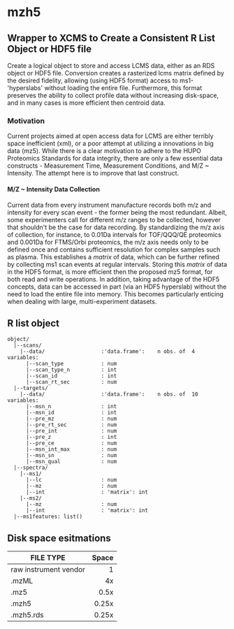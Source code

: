 # mzh5
## Wrapper to XCMS to Create a Consistent R List Object or HDF5 file

Create a logical object to store and access LCMS data, either as an RDS object or HDF5 file. Conversion creates a rasterized lcms matrix defined by the desired fidelity, allowing (using HDF5 format) access to ms1-'hyperslabs' without loading the entire file. Furthermore, this format preserves the ability to collect profile data without increasing disk-space, and in many cases is more efficient then centroid data.

### Motivation

Current projects aimed at open access data for LCMS are either terribly space inefficient (xml), or a poor attempt at utilizing a innovations in big data (mz5). While there is a clear motivation to adhere to the HUPO Proteomics Standards for data integrity, there are only a few essential data constructs - Measurement Time, Measurement Conditions, and M/Z ~ Intensity. The attempt here is to improve that last construct.

#### M/Z ~ Intensity Data Collection

Current data from every instrument manufacture records both m/z and intensity for every scan event - the former being the most redundant. Albeit, some experimenters call for different m/z ranges to be collected, however that shouldn't be the case for data recording. By standardizing the m/z axis of collection, for instance, to 0.01Da intervals for TOF/QQQ/QE proteomics and 0.001Da for FTMS/Orbi proteomics, the m/z axis needs only to be defined once and contains sufficient resolution for complex samples such as plasma. This establishes a _matrix_ of data, which can be further refined by collecting ms1 scan events at regular intervals. Storing this _matrix_ of data in the HDF5 format, is more efficient then the proposed mz5 format, for both read and write operations. In addition, taking advantage of the HDF5 concepts, data can be accessed in part (via an HDF5 hyperslab) without the need to load the entire file into memory. This becomes particularly enticing when dealing with large, multi-experiment datasets.  

## R list object  
```
object/
  |--scans/
    |--data/                  :'data.frame':	n obs. of  4 variables:
      |--scan_type            : num 
      |--scan_type_n          : int
      |--scan_id              : int 
      |--scan_rt_sec          : num 
  |--targets/
    |--data/                  :'data.frame':	n obs. of  10 variables:
      |--msn_n                : int 
      |--msn_id               : int
      |--pre_mz               : num
      |--pre_rt_sec           : num
      |--pre_int              : num
      |--pre_z                : int
      |--pre_ce               : num
      |--msn_int_max          : num
      |--msn_sn               : num
      |--msn_qual             : num
  |--spectra/
    |--ms1/
      |--lc                   : num
      |--mz                   : num
      |--int                  : 'matrix': int 
    |--ms2/
      |--mz                   : num
      |--int                  : 'matrix': int 
  |--ms1features: list()
```

## Disk space esitmations  

|FILE TYPE              | Space |
|-----------------------|------:|
|raw instrument vendor  | 1     |
|.mzML                  | 4x    |
|.mz5                   | 0.5x  |
|.mzh5                  | 0.25x |
|.mzh5.rds              | 0.25x |
